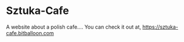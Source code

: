 # Sztuka-Cafe
A website about a polish cafe....
You can check it out at,
https://sztuka-cafe.bitballoon.com
